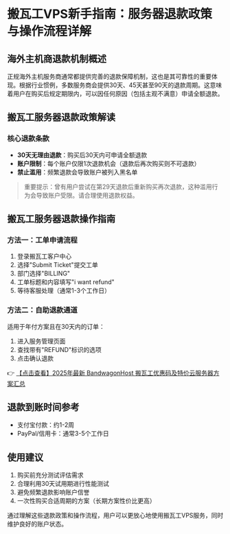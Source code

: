 # 搬瓦工VPS新手指南：服务器退款政策与操作流程详解

## 海外主机商退款机制概述

正规海外主机服务商通常都提供完善的退款保障机制，这也是其可靠性的重要体现。根据行业惯例，多数服务商会提供30天、45天甚至90天的退款周期。这意味着用户在购买后规定期限内，可以因任何原因（包括主观不满意）申请全额退款。

## 搬瓦工服务器退款政策解读

### 核心退款条款
- **30天无理由退款**：购买后30天内可申请全额退款
- **账户限制**：每个账户仅限1次退款机会（退款后再次购买则不可退款）
- **禁止滥用**：频繁退款会导致账户被列入黑名单

> 重要提示：曾有用户尝试在第29天退款后重新购买再次退款，这种滥用行为会导致账户受限。请合理使用退款权益。

## 搬瓦工服务器退款操作指南

### 方法一：工单申请流程
1. 登录搬瓦工客户中心
2. 选择"Submit Ticket"提交工单
3. 部门选择"BILLING"
4. 工单标题和内容填写"i want refund"
5. 等待客服处理（通常1-3个工作日）

### 方法二：自助退款通道
适用于年付方案且在30天内的订单：
1. 进入服务管理页面
2. 查找带有"REFUND"标识的选项
3. 点击确认退款

👉 [【点击查看】2025年最新 BandwagonHost 搬瓦工优惠码及特价云服务器方案汇总](https://bit.ly/banwagon)

## 退款到账时间参考
- 支付宝付款：约1-2周
- PayPal/信用卡：通常3-5个工作日

## 使用建议
1. 购买前充分测试评估需求
2. 合理利用30天试用期进行性能测试
3. 避免频繁退款影响账户信誉
4. 一次性购买合适周期的方案（长期方案性价比更高）

通过理解这些退款政策和操作流程，用户可以更放心地使用搬瓦工VPS服务，同时维护良好的账户状态。
